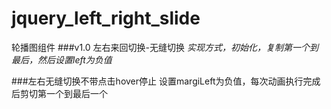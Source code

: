 jquery_left_right_slide
=======================

轮播图组件
###v1.0 左右来回切换-无缝切换
*实现方式，初始化，复制第一个到最后，然后设置left为负值*

###左右无缝切换不带点击hover停止
设置margiLeft为负值，每次动画执行完成后剪切第一个到最后一个


